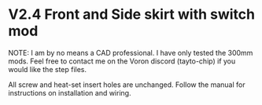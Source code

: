 <h1>V2.4 Front and Side skirt with switch mod</h1>

NOTE: I am by no means a CAD professional. I have only tested the 300mm mods. Feel free to contact me on the Voron discord (tayto-chip) if you would like the step files.

All screw and heat-set insert holes are unchanged. Follow the manual for instructions on installation and wiring.
